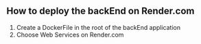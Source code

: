 ## How to deploy the backEnd on Render.com



1. Create a DockerFile in the root of the backEnd application
2. Choose Web Services on Render.com